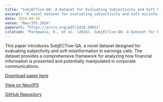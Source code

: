 ```yaml
---
title: "SubjECTive-QA: A Dataset for Evaluating Subjectivity and Soft Misinformation in Earnings Calls"
excerpt: "A novel dataset for evaluating subjectivity and soft misinformation in earnings calls, presented at NeurIPS 2024."
date: 2024-09-26
venue: "NeurIPS 2024"
paperurl: "https://arxiv.org/pdf/2410.20651"
citation: "Pardawala, H., et al. (2024). SubjECTive-QA: A Dataset for Evaluating Subjectivity and Soft Misinformation in Earnings Calls. In Advances in Neural Information Processing Systems."
---
```


This paper introduces SubjECTive-QA, a novel dataset designed for evaluating subjectivity and soft misinformation in earnings calls. The dataset provides a comprehensive framework for analyzing how financial information is presented and potentially manipulated in corporate communications.

[Download paper here](https://arxiv.org/pdf/2410.20651)

[View on NeurIPS](https://neurips.cc/virtual/2024/poster/97586)

[GitHub Repository](https://github.com/gtfintechlab/SubjECTive-QA)

